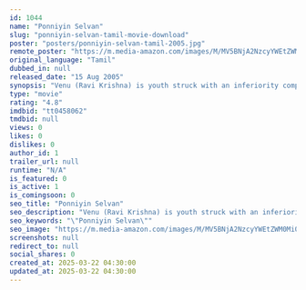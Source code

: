 ```yaml
---
id: 1044
name: "Ponniyin Selvan"
slug: "ponniyin-selvan-tamil-movie-download"
poster: "posters/ponniyin-selvan-tamil-2005.jpg"
remote_poster: "https://m.media-amazon.com/images/M/MV5BNjA2NzcyYWEtZWM0Mi00MmZlLTlkYWMtMTBkNWRlMGU2YzJjXkEyXkFqcGc@._V1_SX300.jpg"
original_language: "Tamil"
dubbed_in: null
released_date: "15 Aug 2005"
synopsis: "Venu (Ravi Krishna) is youth struck with an inferiority complex, who loses all his confidence to come up in life. However, he comes across a bunch of people and his encounter with them instills confidence in his mind to fight and ..."
type: "movie"
rating: "4.8"
imdbid: "tt0458062"
tmdbid: null
views: 0
likes: 0
dislikes: 0
author_id: 1
trailer_url: null
runtime: "N/A"
is_featured: 0
is_active: 1
is_comingsoon: 0
seo_title: "Ponniyin Selvan"
seo_description: "Venu (Ravi Krishna) is youth struck with an inferiority complex, who loses all his confidence to come up in life. However, he comes across a bunch of people and his encounter with them instills confidence in his mind to fight and ..."
seo_keywords: "\"Ponniyin Selvan\""
seo_image: "https://m.media-amazon.com/images/M/MV5BNjA2NzcyYWEtZWM0Mi00MmZlLTlkYWMtMTBkNWRlMGU2YzJjXkEyXkFqcGc@._V1_SX300.jpg"
screenshots: null
redirect_to: null
social_shares: 0
created_at: 2025-03-22 04:30:00
updated_at: 2025-03-22 04:30:00
---
```


